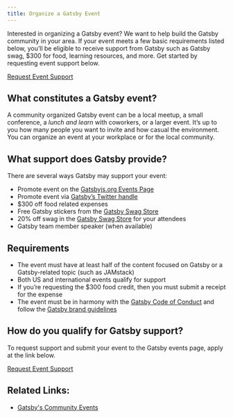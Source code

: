 ```yaml
---
title: Organize a Gatsby Event
---
```


Interested in organizing a Gatsby event? We want to help build the Gatsby community in your area. If your event meets a few basic requirements listed below, you’ll be eligible to receive support from Gatsby such as Gatsby swag, \$300 for food, learning resources, and more. Get started by requesting event support below.

[Request Event Support](https://airtable.com/shrpwc99yogJm9sfI)

## What constitutes a Gatsby event?

A community organized Gatsby event can be a local meetup, a small conference, a _lunch and learn_ with coworkers, or a larger event. It’s up to you how many people you want to invite and how casual the environment. You can organize an event at your workplace or for the local community.

## What support does Gatsby provide?

There are several ways Gatsby may support your event:

- Promote event on the [Gatsbyjs.org Events Page](/contributing/events/)
- Promote event via [Gatsby’s Twitter handle](https://twitter.com/gatsbyjs)
- \$300 off food related expenses
- Free Gatsby stickers from the [Gatsby Swag Store](https://store.gatsbyjs.org/)
- 20% off swag in the [Gatsby Swag Store](https://store.gatsbyjs.org/) for your attendees
- Gatsby team member speaker (when available)

## Requirements

- The event must have at least half of the content focused on Gatsby or a Gatsby-related topic (such as JAMstack)
- Both US and international events qualify for support
- If you’re requesting the \$300 food credit, then you must submit a receipt for the expense
- The event must be in harmony with the [Gatsby Code of Conduct](/contributing/code-of-conduct/) and follow the [Gatsby brand guidelines](https://mutability.netlify.com/logo/)

## How do you qualify for Gatsby support?

To request support and submit your event to the Gatsby events page, apply at the link below.

[Request Event Support](https://airtable.com/shrpwc99yogJm9sfI)

## Related Links:

- [Gatsby's Community Events](https://www.gatsbyjs.org/contributing/events/)
